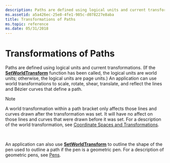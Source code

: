 ```yaml
---
description: Paths are defined using logical units and current transformations.
ms.assetid: a5a426ec-25e8-4fe1-985c-d078227e8aba
title: Transformations of Paths
ms.topic: reference
ms.date: 05/31/2018
---
```


# Transformations of Paths

Paths are defined using logical units and current transformations. (If the [**SetWorldTransform**](/windows/desktop/api/Wingdi/nf-wingdi-setworldtransform) function has been called, the logical units are world units; otherwise, the logical units are page units.) An application can use world transformations to scale, rotate, shear, translate, and reflect the lines and Bézier curves that define a path.

> [!Note]  
> A world transformation within a path bracket only affects those lines and curves drawn after the transformation was set. It will have no affect on those lines and curves that were drawn before it was set. For a description of the world transformation, see [Coordinate Spaces and Transformations](coordinate-spaces-and-transformations.md).

 

An application can also use [**SetWorldTransform**](/windows/desktop/api/Wingdi/nf-wingdi-setworldtransform) to outline the shape of the pen used to outline a path if the pen is a geometric pen. For a description of geometric pens, see [Pens](pens.md).

 

 



